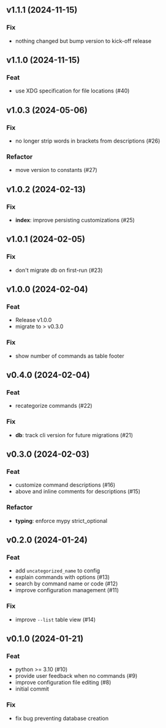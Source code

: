 ## v1.1.1 (2024-11-15)

### Fix

- nothing changed but bump version to kick-off release

## v1.1.0 (2024-11-15)

### Feat

- use XDG specification for file locations (#40)

## v1.0.3 (2024-05-06)

### Fix

- no longer strip words in brackets from descriptions (#26)

### Refactor

- move version to constants (#27)

## v1.0.2 (2024-02-13)

### Fix

- **index**: improve persisting customizations (#25)

## v1.0.1 (2024-02-05)

### Fix

- don't migrate db on first-run (#23)

## v1.0.0 (2024-02-04)

### Feat

- Release v1.0.0
- migrate to > v0.3.0

### Fix

- show number of commands as table footer

## v0.4.0 (2024-02-04)

### Feat

- recategorize commands (#22)

### Fix

- **db**: track cli version for future migrations (#21)

## v0.3.0 (2024-02-03)

### Feat

- customize command descriptions (#16)
- above and inline comments for descriptions (#15)

### Refactor

- **typing**: enforce mypy strict_optional

## v0.2.0 (2024-01-24)

### Feat

- add `uncategorized_name` to config
- explain commands with options (#13)
- search by command name or code (#12)
- improve configuration management (#11)

### Fix

- improve `--list` table view (#14)

## v0.1.0 (2024-01-21)

### Feat

- python >= 3.10 (#10)
- provide user feedback when no commands (#9)
- improve configuration file editing (#8)
- initial commit

### Fix

- fix bug preventing database creation
